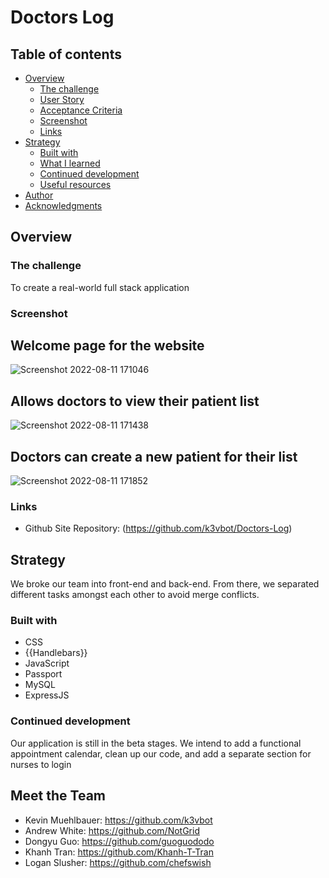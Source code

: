 # Doctors Log

## Table of contents

- [Overview](#overview)
  - [The challenge](#the-challenge)
  - [User Story](#user-story)
  - [Acceptance Criteria](#acceptance-criteria)
  - [Screenshot](#screenshot)
  - [Links](#links)
- [Strategy](#strategy)
  - [Built with](#built-with)
  - [What I learned](#what-i-learned)
  - [Continued development](#continued-development)
  - [Useful resources](#useful-resources)
- [Author](#author)
- [Acknowledgments](#acknowledgments)


## Overview

### The challenge

To create a real-world full stack application

### Screenshot

## Welcome page for the website
![Screenshot 2022-08-11 171046](https://user-images.githubusercontent.com/102490542/184262746-334260b4-14fe-4fdc-b391-45e36e5129be.png)

## Allows doctors to view their patient list
![Screenshot 2022-08-11 171438](https://user-images.githubusercontent.com/102490542/184262904-48f5e026-3b99-4554-9dc1-f69b3cf30a86.png)

## Doctors can create a new patient for their list
![Screenshot 2022-08-11 171852](https://user-images.githubusercontent.com/102490542/184263187-761aa69d-725e-47a7-a449-9fd0ca0c19c1.png)



### Links

- Github Site Repository: (https://github.com/k3vbot/Doctors-Log)

## Strategy

We broke our team into front-end and back-end. From there, we separated different tasks amongst each other to avoid merge conflicts.

### Built with

- CSS
- {{Handlebars}}
- JavaScript
- Passport
- MySQL
- ExpressJS

### Continued development

Our application is still in the beta stages. We intend to add a functional appointment calendar, clean up our code, and add a separate section for nurses to login

## Meet the Team

- Kevin Muehlbauer: https://github.com/k3vbot
- Andrew White: https://github.com/NotGrid
- Dongyu Guo: https://github.com/guoguododo
- Khanh Tran: https://github.com/Khanh-T-Tran
- Logan Slusher: https://github.com/chefswish
